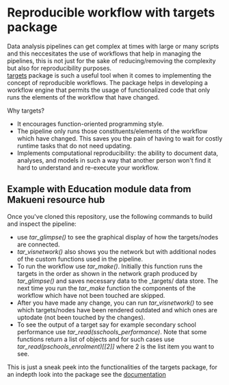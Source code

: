 # Reproducible workflow with targets package
Data analysis pipelines can get complex at times with large or many scripts and this neccesitates the use of workflows that help in managing the pipelines, this is not just for the sake of reducing/removing the complexity but also for reproducibility purposes.    
[targets](https://cran.r-project.org/web/packages/targets/index.html) package is such a useful tool when it comes to implementing the concept of reproducible workflows. The package helps in developing a workflow engine that permits the usage of functionalized code that only runs the elements of the workflow that have changed.  

Why targets?  
 * It encourages function-oriented programming style.  
 * The pipeline only runs those constituents/elements of the workflow which have changed. This saves you the pain of having to wait for costly runtime tasks that do not need updating.  
 * Implements computational reproducibility: the ability to document data, analyses, and models in such a way that another person won't find it hard to understand and re-execute your workflow. 

## Example with Education module data from Makueni resource hub

Once you've cloned this repository, use the following commands to build and inspect the pipeline:   

  - use *tar_glimpse()* to see the graphical display of how the targets/nodes are connected.    
  - *tar_visnetwork()* also shows you the network but with additional nodes of the custom functions used in the pipeline.    
  - To run the workflow use *tar_make()*. Initially this function runs the targets in the order as shown in the network graph produced by *tar_glimpse()* and saves necessary data to the _targets/ data store. The next time you run the *tar_make* function the components of the workflow which have not been touched are skipped.  
  - After you have made any change, you can run *tar_visnetwork()* to see which targets/nodes have been rendered outdated and which ones are uptodate (not been touched by the changes).   
  - To see the output of a target say for example secondary school performance use *tar_read(sschools_performance)*. Note that some functions return a list of objects and for such cases use *tar_read(pschools_enrolment)[[2]]*  where 2 is the list item you want to see.  
  

  
This is just a sneak peek into the functionalities of the targets package, for an indepth look into the package see the  [documentation](https://books.ropensci.org/targets/index.html)




